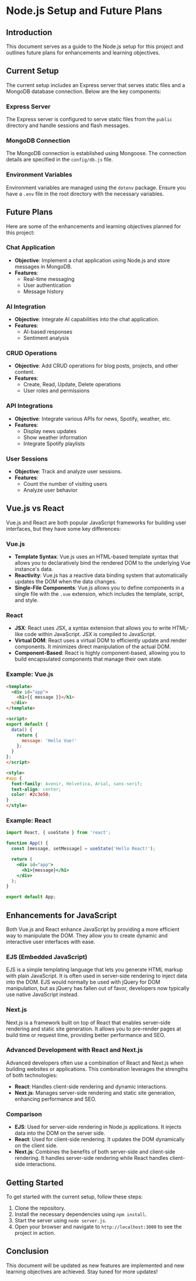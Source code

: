 # Node.js Setup and Future Plans

## Introduction
This document serves as a guide to the Node.js setup for this project and outlines future plans for enhancements and learning objectives.

## Current Setup
The current setup includes an Express server that serves static files and a MongoDB database connection. Below are the key components:

### Express Server
The Express server is configured to serve static files from the `public` directory and handle sessions and flash messages.

### MongoDB Connection
The MongoDB connection is established using Mongoose. The connection details are specified in the `config/db.js` file.

### Environment Variables
Environment variables are managed using the `dotenv` package. Ensure you have a `.env` file in the root directory with the necessary variables.

## Future Plans
Here are some of the enhancements and learning objectives planned for this project:

### Chat Application
- **Objective**: Implement a chat application using Node.js and store messages in MongoDB.
- **Features**:
  - Real-time messaging
  - User authentication
  - Message history

### AI Integration
- **Objective**: Integrate AI capabilities into the chat application.
- **Features**:
  - AI-based responses
  - Sentiment analysis

### CRUD Operations
- **Objective**: Add CRUD operations for blog posts, projects, and other content.
- **Features**:
  - Create, Read, Update, Delete operations
  - User roles and permissions

### API Integrations
- **Objective**: Integrate various APIs for news, Spotify, weather, etc.
- **Features**:
  - Display news updates
  - Show weather information
  - Integrate Spotify playlists

### User Sessions
- **Objective**: Track and analyze user sessions.
- **Features**:
  - Count the number of visiting users
  - Analyze user behavior

## Vue.js vs React
Vue.js and React are both popular JavaScript frameworks for building user interfaces, but they have some key differences:

### Vue.js
- **Template Syntax**: Vue.js uses an HTML-based template syntax that allows you to declaratively bind the rendered DOM to the underlying Vue instance's data.
- **Reactivity**: Vue.js has a reactive data binding system that automatically updates the DOM when the data changes.
- **Single-File Components**: Vue.js allows you to define components in a single file with the `.vue` extension, which includes the template, script, and style.

### React
- **JSX**: React uses JSX, a syntax extension that allows you to write HTML-like code within JavaScript. JSX is compiled to JavaScript.
- **Virtual DOM**: React uses a virtual DOM to efficiently update and render components. It minimizes direct manipulation of the actual DOM.
- **Component-Based**: React is highly component-based, allowing you to build encapsulated components that manage their own state.

### Example: Vue.js
```html
<template>
  <div id="app">
    <h1>{{ message }}</h1>
  </div>
</template>

<script>
export default {
  data() {
    return {
      message: 'Hello Vue!'
    };
  }
};
</script>

<style>
#app {
  font-family: Avenir, Helvetica, Arial, sans-serif;
  text-align: center;
  color: #2c3e50;
}
</style>
```

### Example: React
```jsx
import React, { useState } from 'react';

function App() {
  const [message, setMessage] = useState('Hello React!');

  return (
    <div id="app">
      <h1>{message}</h1>
    </div>
  );
}

export default App;
```

## Enhancements for JavaScript
Both Vue.js and React enhance JavaScript by providing a more efficient way to manipulate the DOM. They allow you to create dynamic and interactive user interfaces with ease.

### EJS (Embedded JavaScript)
EJS is a simple templating language that lets you generate HTML markup with plain JavaScript. It is often used in server-side rendering to inject data into the DOM. EJS would normally be used with jQuery for DOM manipulation, but as jQuery has fallen out of favor, developers now typically use native JavaScript instead.

### Next.js
Next.js is a framework built on top of React that enables server-side rendering and static site generation. It allows you to pre-render pages at build time or request time, providing better performance and SEO.

### Advanced Development with React and Next.js
Advanced developers often use a combination of React and Next.js when building websites or applications. This combination leverages the strengths of both technologies:
- **React**: Handles client-side rendering and dynamic interactions.
- **Next.js**: Manages server-side rendering and static site generation, enhancing performance and SEO.

### Comparison
- **EJS**: Used for server-side rendering in Node.js applications. It injects data into the DOM on the server side.
- **React**: Used for client-side rendering. It updates the DOM dynamically on the client side.
- **Next.js**: Combines the benefits of both server-side and client-side rendering. It handles server-side rendering while React handles client-side interactions.

## Getting Started
To get started with the current setup, follow these steps:
1. Clone the repository.
2. Install the necessary dependencies using `npm install`.
3. Start the server using `node server.js`.
4. Open your browser and navigate to `http://localhost:3000` to see the project in action.

## Conclusion
This document will be updated as new features are implemented and new learning objectives are achieved. Stay tuned for more updates!
